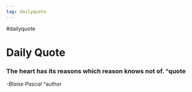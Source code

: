 ```yaml
---
tag: dailyquote
---
```


#dailyquote

# Daily Quote

### The heart has its reasons which reason knows not of. ^quote
*-Blaise Pascal* ^author
